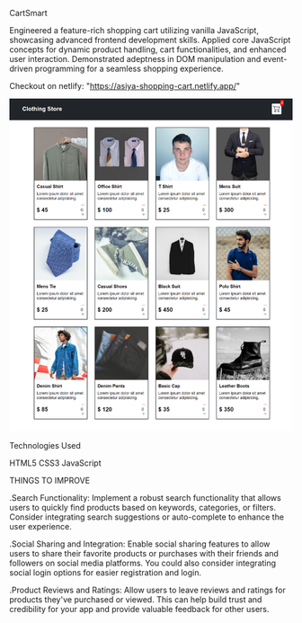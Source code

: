 CartSmart

Engineered a feature-rich shopping cart utilizing vanilla JavaScript, showcasing advanced frontend development skills. Applied core JavaScript concepts for dynamic
product handling, cart functionalities, and enhanced user interaction.
Demonstrated adeptness in DOM manipulation and event-driven programming for
a seamless shopping experience.

Checkout on netlify: "https://asiya-shopping-cart.netlify.app/"

![alt text](image.png)

Technologies Used

HTML5
CSS3
JavaScript

THINGS TO IMPROVE

.Search Functionality: Implement a robust search functionality that allows users to quickly find products based on keywords, categories, or filters. Consider integrating search suggestions or auto-complete to enhance the user experience.

.Social Sharing and Integration: Enable social sharing features to allow users to share their favorite products or purchases with their friends and followers on social media platforms. You could also consider integrating social login options for easier registration and login.

.Product Reviews and Ratings: Allow users to leave reviews and ratings for products they've purchased or viewed. This can help build trust and credibility for your app and provide valuable feedback for other users.
